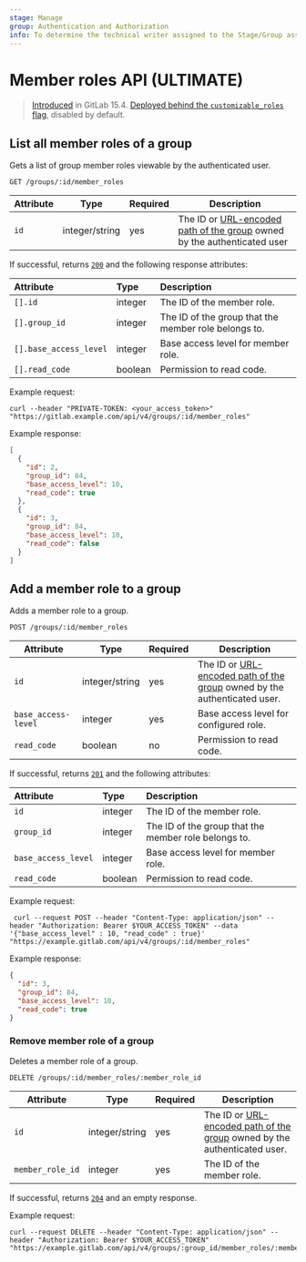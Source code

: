 ```yaml
---
stage: Manage
group: Authentication and Authorization
info: To determine the technical writer assigned to the Stage/Group associated with this page, see https://about.gitlab.com/handbook/product/ux/technical-writing/#assignments
---
```


# Member roles API **(ULTIMATE)**

> [Introduced](https://gitlab.com/gitlab-org/gitlab/-/merge_requests/96996) in GitLab 15.4. [Deployed behind the `customizable_roles` flag](../administration/feature_flags.md), disabled by default.

## List all member roles of a group

Gets a list of group member roles viewable by the authenticated user.

```plaintext
GET /groups/:id/member_roles
```

| Attribute | Type | Required | Description |
| --------- | ---- | -------- | ----------- |
| `id`      | integer/string | yes | The ID or [URL-encoded path of the group](rest/index.md#namespaced-path-encoding) owned by the authenticated user |

If successful, returns [`200`](rest/index.md#status-codes) and the following response attributes:

| Attribute                | Type     | Description           |
|:-------------------------|:---------|:----------------------|
| `[].id`                  | integer | The ID of the member role. |
| `[].group_id`            | integer | The ID of the group that the member role belongs to. |
| `[].base_access_level`   | integer | Base access level for member role. |
| `[].read_code`           | boolean | Permission to read code. |

Example request:

```shell
curl --header "PRIVATE-TOKEN: <your_access_token>" "https://gitlab.example.com/api/v4/groups/:id/member_roles"
```

Example response:

```json
[
  {
    "id": 2,
    "group_id": 84,
    "base_access_level": 10,
    "read_code": true
  },
  {
    "id": 3,
    "group_id": 84,
    "base_access_level": 10,
    "read_code": false
  }
]
```

## Add a member role to a group

Adds a member role to a group.

```plaintext
POST /groups/:id/member_roles
```

| Attribute | Type | Required | Description |
| --------- | ---- | -------- | ----------- |
| `id`      | integer/string | yes | The ID or [URL-encoded path of the group](rest/index.md#namespaced-path-encoding) owned by the authenticated user. |
| `base_access-level` | integer | yes   | Base access level for configured role. |
| `read_code` | boolean | no | Permission to read code.  |

If successful, returns [`201`](rest/index.md#status-codes) and the following attributes:

| Attribute                | Type     | Description           |
|:-------------------------|:---------|:----------------------|
| `id`                     | integer | The ID of the member role. |
| `group_id`               | integer | The ID of the group that the member role belongs to. |
| `base_access_level`      | integer | Base access level for member role. |
| `read_code`              | boolean | Permission to read code. |

Example request:

```shell
 curl --request POST --header "Content-Type: application/json" --header "Authorization: Bearer $YOUR_ACCESS_TOKEN" --data '{"base_access_level" : 10, "read_code" : true}' "https://example.gitlab.com/api/v4/groups/:id/member_roles"
```

Example response:

```json
{
  "id": 3,
  "group_id": 84,
  "base_access_level": 10,
  "read_code": true
}
```

### Remove member role of a group

Deletes a member role of a group.

```plaintext
DELETE /groups/:id/member_roles/:member_role_id
```

| Attribute | Type | Required | Description |
| --------- | ---- | -------- | ----------- |
| `id`      | integer/string | yes | The ID or [URL-encoded path of the group](rest/index.md#namespaced-path-encoding) owned by the authenticated user. |
| `member_role_id` | integer | yes   | The ID of the member role. |

If successful, returns [`204`](rest/index.md#status-codes) and an empty response.

Example request:

```shell
curl --request DELETE --header "Content-Type: application/json" --header "Authorization: Bearer $YOUR_ACCESS_TOKEN" "https://example.gitlab.com/api/v4/groups/:group_id/member_roles/:member_role_id"
```
